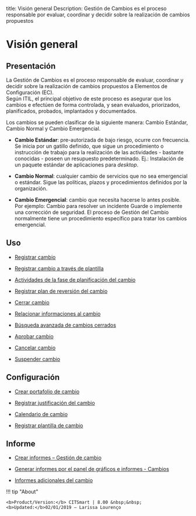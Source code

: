 title:  Visión general 
Description: Gestión de Cambios es el proceso responsable por evaluar, coordinar y decidir sobre  la realización de cambios propuestos
# Visión general  

Presentación
----------------

La Gestión de Cambios es el proceso responsable de evaluar, coordinar y decidir
sobre la realización de cambios propuestos a Elementos de Configuración (EC).  
Según ITIL, el principal objetivo de este proceso es asegurar que los cambios
e efectúen de forma controlada, y sean evaluados, priorizados, planificados,
probados, implantados y documentados.

Los cambios se pueden clasificar de la siguiente manera: Cambio Estándar, Cambio
Normal y Cambio Emergencial.

-   **Cambio Estándar**: pre-autorizada de bajo riesgo, ocurre con frecuencia.
    Se inicia por un gatillo definido, que sigue un procedimiento o instrucción de
    trabajo para la realización de las actividades - bastante conocidas - poseen un
    resupuesto predeterminado. Ej.: Instalación de un paquete estándar de aplicaciones
    para *desktop*.

-   **Cambio Normal**: cualquier cambio de servicios que no sea emergencial o
    estándar. Sigue las políticas, plazos y procedimientos definidos por la
    organización.

-   **Cambio Emergencial**: cambio que necesita hacerse lo antes posible. Por
    ejemplo: Cambio para resolver un incidente Guarde o implemente una corrección
    de seguridad. El proceso de Gestión del Cambio normalmente tiene un
    procedimiento específico para tratar los cambios emergencial.

Uso
-------

-  [Registrar cambio](/es-es/citsmart-platform-8/processes/change/use/register-change.html)

-  [Registrar cambio a través de plantilla](/es-es/citsmart-platform-8/processes/change/use/register-change-via-template.html)

-  [Actividades de la fase de planificación del cambio](/es-es/citsmart-platform-8/processes/change/use/change-planning-activities.html)

-  [Registrar plan de reversión del cambio](/es-es/citsmart-platform-8/processes/change/use/change-reversion-plan.html)

-  [Cerrar cambio](/es-es/citsmart-platform-8/processes/change/use/execute-change.html)

-  [Relacionar informaciones al cambio](/es-es/citsmart-platform-8/processes/change/use/relate-information-to-change.html)

-  [Búsqueda avanzada de cambios cerrados](/es-es/citsmart-platform-8/processes/change/use/advanced-search-for-change.html)

-  [Aprobar cambio](/es-es/citsmart-platform-8/processes/change/use/change-approval.html)

-  [Cancelar cambio](/es-es/citsmart-platform-8/processes/change/use/cancel-change.html)

-  [Suspender cambio](/es-es/citsmart-platform-8/processes/change/use/suspend-change.html)

Configuración
----------------

-   [Crear portafolio de cambio](/es-es/citsmart-platform-8/processes/change/configuration/change-portfolio.html)

-   [Registrar justificación del cambio](/es-es/citsmart-platform-8/processes/change/configuration/change-justification.html)

-   [Calendario de cambio](/es-es/citsmart-platform-8/processes/change/configuration/change-schedule.html)

-   [Registrar plantilla de cambio](/es-es/citsmart-platform-8/processes/change/configuration/change-template.html) 

Informe
-------

-   [Crear informes – Gestión de cambio](/es-es/citsmart-platform-8/processes/change/use/generate-reports-change-management.html)

-   [Generar informes por el panel de gráficos e informes - Cambios](/es-es/citsmart-platform-8/processes/change/use/generate-reports-charts-panel-change.html)

-   [Informes adicionales del cambio](/es-es/citsmart-platform-8/processes/change/use/change-additional-reports.html)

!!! tip "About"

    <b>Product/Version:</b> CITSmart | 8.00 &nbsp;&nbsp;
    <b>Updated:</b>02/01/2019 – Larissa Lourenço

